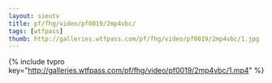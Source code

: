 ```yaml
--- 
layout: sieutv
title: pf/fhg/video/pf0019/2mp4vbc/
tags: [wtfpass]
thumb: http://galleries.wtfpass.com/pf/fhg/video/pf0019/2mp4vbc/1.jpg
---
```

{% include tvpro key="http://galleries.wtfpass.com/pf/fhg/video/pf0019/2mp4vbc/1.mp4" %} 

